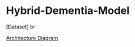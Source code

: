# Hybrid-Dementia-Model

[Dataset]
br

[Architecture Diagram](https://projectarchitecture.netlify.app)
